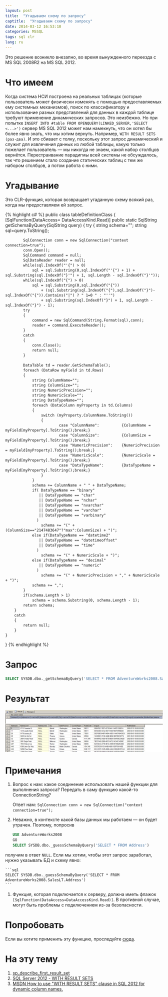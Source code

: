 ```yaml
---
layout: post
title:  "Угадываем схему по запросу"
captitle:  "Угадываем схему по запросу"
date: 2014-03-12 16:53:10
categories: MSSQL
tags: sql clr
lang: ru
---
```


Это решение возникло внезапно, во время вынужденного переезда с MS SQL 2008R2 на MS SQL 2012.

Что имеем
=====================

Когда система НСИ построена на реальных таблицах (которые пользователь может физически изменять с помощью предоставляемых ему системных механизмов), поиск по классификатору и использование разных представлений для данных в каждой таблице требуют применение динамических запросов. Это неизбежно. Но при попытке `INSERT INTO #table FROM OPENQUERY(LINKED_SERVER,'SELECT <...>')` сервер MS SQL 2012 может нам намекнуть, что он хотел бы более явно знать, что мы хотим вернуть. Например, `WITH RESULT SETS (раз-два)`. И это сбивает с толку, поскольку этот запрос динамический и служит для извлечения данных из любой таблицы, какую только пожелает пользователь &mdash; мы никогда не знаем, какой набор столбцов вернётся. Перестраивание парадигмы всей системы не обсуждалось, так что решением стало создание статических таблиц с тем же набором столбцов, а потом работа с ними.

Угадывание
=====================

Это CLR-функция, которая возвращает угаданную схему всякий раз, когда мы предоставляем ей запрос.

{% highlight c# %}
public class tableDefinitionClass
{
	[SqlFunction(DataAccess= DataAccessKind.Read)]
	public static SqlString getSchemaByQuery(SqlString query)
	{
		try
		{
			string schema="";
			string sql=query.ToString();

			SqlConnection conn = new SqlConnection("context connection=true");
			conn.Open();
			SqlCommand command = null;
			SqlDataReader reader = null;
			while(sql.IndexOf("'{") > 0)
				sql = sql.Substring(0,sql.IndexOf("'{") + 1) + sql.Substring(sql.IndexOf("}'") + 1, sql.Length - sql.IndexOf("}'"));
			while(sql.IndexOf("{") > 0)
				sql = sql.Substring(0,sql.IndexOf("{"))
					+ (sql.Substring(sql.IndexOf("{"),sql.IndexOf("}")-sql.IndexOf("{")).Contains("|") ? " 1=0 " : "''")
					+ sql.Substring(sql.IndexOf("}") + 1, sql.Length - sql.IndexOf("}") - 1);
			try
			{
				command = new SqlCommand(String.Format(sql),conn);
				reader = command.ExecuteReader();
			}
			catch
			{
				conn.Close();
				return null;
			}

			DataTable td = reader.GetSchemaTable();
			foreach (DataRow myField in td.Rows)
			{
				string ColumnName="";
				string ColumnSize="";
				string NumericPrecision="";
				string NumericScale="";
				string DataTypeName="";
			    foreach (DataColumn myProperty in td.Columns)
			    {
					switch (myProperty.ColumnName.ToString())
					{
							case "ColumnName":			{ColumnName = myField[myProperty].ToString();break;}
							case "ColumnSize":			{ColumnSize = myField[myProperty].ToString();break;}
							case "NumericPrecision":	{NumericPrecision = myField[myProperty].ToString();break;}
							case "NumericScale":		{NumericScale = myField[myProperty].ToString();break;}
							case "DataTypeName":		{DataTypeName = myField[myProperty].ToString();break;}
					}
			    }
				schema += ColumnName + " " + DataTypeName;
				if(	DataTypeName == "binary"
				   || DataTypeName == "char"
				   || DataTypeName == "nchar"
				   || DataTypeName == "nvarchar"
				   || DataTypeName == "varchar"
				   || DataTypeName == "varbinary"
				  )
					schema += "(" + (ColumnSize=="2147483647"?"max":ColumnSize) + ")";
				else if(DataTypeName == "datetime2"
				   || DataTypeName == "datetimeoffset"
				   || DataTypeName == "time"
				  )
					schema += "(" + NumericScale + ")";
				else if(DataTypeName == "decimal"
				   || DataTypeName == "numeric"
				  )
					schema += "(" + NumericPrecision + "," + NumericScale + ")";
				schema += ",";
			}
			if(schema.Length > 1)
				schema = schema.Substring(0, schema.Length - 1);
			return schema;
		}
		catch
		{
			return null;
		}
	}
}
{% endhighlight %}

Запрос
=====================

```sql
SELECT SYSDB.dbo._getSchemaByQuery('SELECT * FROM AdventureWorks2008.SalesLT.Customer')
```

Результат
=====================

<center><img alt="View columns" src="/img/2014/getschemabyquery.png" href="/img/2014/getschemabyquery.png" style="cursor:pointer" onclick="window.open('/img/2014/getschemabyquery.png','_blank');return;" /></center>

Примечания
=====================

1. Вопрос к нам: какое соединение использовать нашей функции для выполнения запроса? Передать в саму функцию какой-то ConnectionString?

    Ответ нам: `SqlConnection conn = new SqlConnection("context connection=true");`

1. Неважно, в контексте какой базы данных мы работаем &mdash; он будет утрачен. Поэтому, попросив

    ```sql
    USE AdventureWorks2008
    GO
    SELECT SYSDB.dbo._guessSchemaByQuery('SELECT * FROM Address')
    ```
получим в ответ `NULL`. Если мы хотим, чтобы этот запрос заработал, нужно указывать БД и схему явно:

    ```sql
    SELECT SYSDB.dbo._guessSchemaByQuery('SELECT * FROM AdventureWorks2008.SalesLT.Address')
    ```

1. Функция, которая подключается к серверу, должна иметь флажок `[SqlFunction(DataAccess=DataAccessKind.Read)]`. В противной случае, могут быть проблемы с подключением из-за безопасности.

Попробовать
=====================

Если вы хотите применить эту функцию, проследуйте [сюда][dll].

На эту тему
=====================

1. [sp\_describe\_first\_result\_set](http://technet.microsoft.com/en-us/library/ff878602.aspx)
1. [SQL Server 2012 - WITH RESULT SETS](http://www.allaboutmssql.com/2012/10/sql-server-2012-with-result-sets.html)
1. [MSDN How to use "WITH RESULT SETS" clause in SQL 2012 for dynamic column names.](http://social.msdn.microsoft.com/Forums/en-US/4e98380a-df92-49a0-97d8-4908307573c4/how-to-use-with-result-sets-clause-in-sql-2012-for-dynamic-column-names?forum=transactsql)

[dll]:https://github.com/atru/database-dll
